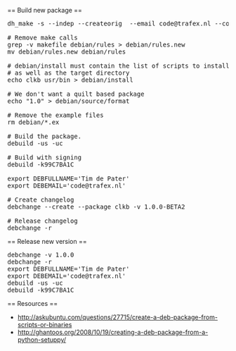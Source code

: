 == Build new package ==
<pre>
dh_make -s --indep --createorig  --email code@trafex.nl --copyright=gpl3

# Remove make calls
grep -v makefile debian/rules > debian/rules.new
mv debian/rules.new debian/rules

# debian/install must contain the list of scripts to install
# as well as the target directory
echo clkb usr/bin > debian/install

# We don't want a quilt based package
echo "1.0" > debian/source/format

# Remove the example files
rm debian/*.ex

# Build the package.
debuild -us -uc

# Build with signing
debuild -k99C7BA1C

export DEBFULLNAME='Tim de Pater'
export DEBEMAIL='code@trafex.nl'

# Create changelog
debchange --create --package clkb -v 1.0.0-BETA2

# Release changelog
debchange -r
</pre>

== Release new version ==
<pre>
debchange -v 1.0.0
debchange -r
export DEBFULLNAME='Tim de Pater'
export DEBEMAIL='code@trafex.nl'
debuild -us -uc
debuild -k99C7BA1C
</pre>


== Resources ==

* http://askubuntu.com/questions/27715/create-a-deb-package-from-scripts-or-binaries
* http://ghantoos.org/2008/10/19/creating-a-deb-package-from-a-python-setuppy/
